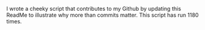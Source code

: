 I wrote a cheeky script that contributes to my Github by updating this ReadMe to illustrate why more than commits matter. This script has run 1180 times.